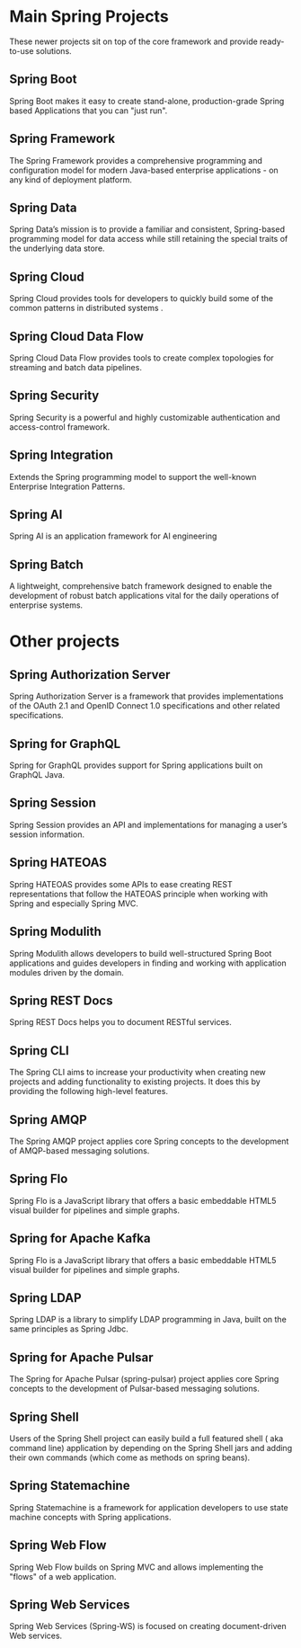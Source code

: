 # Main Spring Projects

These newer projects sit on top of the core framework and provide ready-to-use solutions.

## Spring Boot

Spring Boot makes it easy to create stand-alone, production-grade Spring based Applications that you can "just run".

## Spring Framework

The Spring Framework provides a comprehensive programming and configuration model for modern Java-based enterprise applications - on any kind of deployment platform.

## Spring Data

Spring Data’s mission is to provide a familiar and consistent, Spring-based programming model for data access while still retaining the special traits of the underlying data store.

## Spring Cloud

Spring Cloud provides tools for developers to quickly build some of the common patterns in distributed systems .

## Spring Cloud Data Flow

Spring Cloud Data Flow provides tools to create complex topologies for streaming and batch data pipelines.

## Spring Security

Spring Security is a powerful and highly customizable authentication and access-control framework.

## Spring Integration

Extends the Spring programming model to support the well-known Enterprise Integration Patterns.

## Spring AI

Spring AI is an application framework for AI engineering

## Spring Batch

A lightweight, comprehensive batch framework designed to enable the development of robust batch applications vital for the daily operations of enterprise systems.

# Other projects

## Spring Authorization Server

Spring Authorization Server is a framework that provides implementations of the OAuth 2.1 and OpenID Connect 1.0 specifications and other related specifications.

## Spring for GraphQL

Spring for GraphQL provides support for Spring applications built on GraphQL Java.

## Spring Session

Spring Session provides an API and implementations for managing a user’s session information.

## Spring HATEOAS

Spring HATEOAS provides some APIs to ease creating REST representations that follow the HATEOAS principle when working with Spring and especially Spring MVC.

## Spring Modulith

Spring Modulith allows developers to build well-structured Spring Boot applications and guides developers in finding and working with application modules driven by the domain.

## Spring REST Docs

Spring REST Docs helps you to document RESTful services.

## Spring CLI

The Spring CLI aims to increase your productivity when creating new projects and adding functionality to existing projects. It does this by providing the following high-level features.

## Spring AMQP

The Spring AMQP project applies core Spring concepts to the development of AMQP-based messaging solutions.

## Spring Flo

Spring Flo is a JavaScript library that offers a basic embeddable HTML5 visual builder for pipelines and simple graphs.

## Spring for Apache Kafka

Spring Flo is a JavaScript library that offers a basic embeddable HTML5 visual builder for pipelines and simple graphs.

## Spring LDAP

Spring LDAP is a library to simplify LDAP programming in Java, built on the same principles as Spring Jdbc.

## Spring for Apache Pulsar

The Spring for Apache Pulsar (spring-pulsar) project applies core Spring concepts to the development of Pulsar-based messaging solutions.

## Spring Shell

Users of the Spring Shell project can easily build a full featured shell ( aka command line) application by depending on the Spring Shell jars and adding their own commands (which come as methods on spring beans).

## Spring Statemachine

Spring Statemachine is a framework for application developers to use state machine concepts with Spring applications.

## Spring Web Flow

Spring Web Flow builds on Spring MVC and allows implementing the "flows" of a web application.

## Spring Web Services

Spring Web Services (Spring-WS) is focused on creating document-driven Web services.
